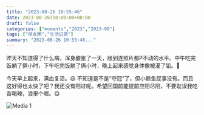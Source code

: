 ```yaml
---
title: "2023-08-26 10:55:46"
date: 2023-08-26T10:00:00+08:00
draft: false
categories: ["moments","2023","2023-08"]
tags: ["朋友圈","生活记录"]
summary: "2023-08-26 10:55:46..."
---
```


昨天不知道得了什么病，浑身酸胀了一天，胀到连照片都P不动的水平。中午吃完饭躺了俩小时，下午吃完饭躺了俩小时，晚上起来感觉身体像被灌了铅。🥴

今天早上起来，满血复活。😃 不知道是不是“夺冠”了，但小鲸鱼屁事没有。而且这好得也太快了吧？我还没有阳过呢。希望回国前能提前应阳尽阳，不要耽误我吃香喝辣，浪里个啷。😋

![Media 1](/Moments/photos/2023-08-26/202308261055460.jpg)

